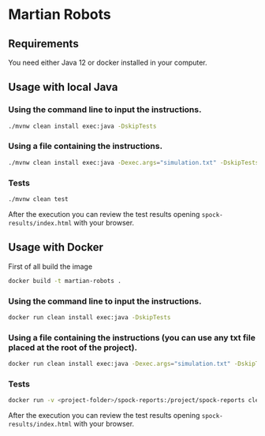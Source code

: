 # Martian Robots

## Requirements

You need either Java 12 or docker installed in your computer.

## Usage with local Java

### Using the command line to input the instructions.

```bash
./mvnw clean install exec:java -DskipTests
```

### Using a file containing the instructions.

```bash
./mvnw clean install exec:java -Dexec.args="simulation.txt" -DskipTests
```

### Tests

```bash
./mvnw clean test
```

After the execution you can review the test results opening `spock-results/index.html` with your browser.

## Usage with Docker

First of all build the image
```bash
docker build -t martian-robots .
```

### Using the command line to input the instructions.

```bash
docker run clean install exec:java -DskipTests
```

### Using a file containing the instructions (you can use any txt file placed at the root of the project).

```bash
docker run clean install exec:java -Dexec.args="simulation.txt" -DskipTests
```

### Tests

```bash
docker run -v <project-folder>/spock-reports:/project/spock-reports clean test
```

After the execution you can review the test results opening `spock-results/index.html` with your browser.
